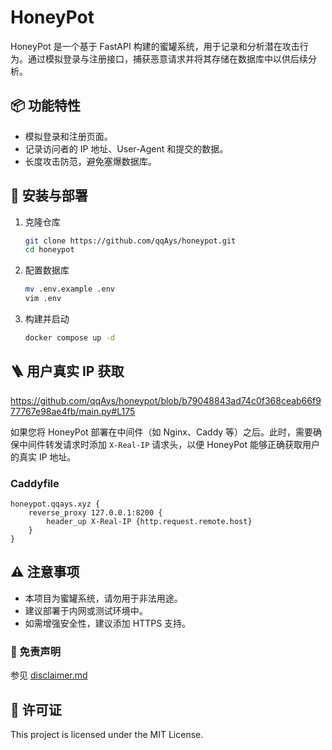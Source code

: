 # HoneyPot

HoneyPot 是一个基于 FastAPI 构建的蜜罐系统，用于记录和分析潜在攻击行为。通过模拟登录与注册接口，捕获恶意请求并将其存储在数据库中以供后续分析。

## 📦 功能特性

 - 模拟登录和注册页面。
 - 记录访问者的 IP 地址、User-Agent 和提交的数据。
 - 长度攻击防范，避免塞爆数据库。

## 🔧 安装与部署

1. 克隆仓库
   ```bash
   git clone https://github.com/qqAys/honeypot.git
   cd honeypot
   ```

2. 配置数据库

   ```bash
   mv .env.example .env
   vim .env
   ```

3. 构建并启动

   ```bash
   docker compose up -d
   ```

## 🪜 用户真实 IP 获取

https://github.com/qqAys/honeypot/blob/b79048843ad74c0f368ceab66f977767e98ae4fb/main.py#L175

如果您将 HoneyPot 部署在中间件（如 Nginx、Caddy 等）之后。此时，需要确保中间件转发请求时添加 `X-Real-IP` 请求头，以便 HoneyPot 能够正确获取用户的真实 IP 地址。

### Caddyfile

```Caddyfile
honeypot.qqays.xyz {
    reverse_proxy 127.0.0.1:8200 {
        header_up X-Real-IP {http.request.remote.host}
    }
}
```

## ⚠️ 注意事项

 - 本项目为蜜罐系统，请勿用于非法用途。
 - 建议部署于内网或测试环境中。
 - 如需增强安全性，建议添加 HTTPS 支持。

### 👮 免责声明

参见 [disclaimer.md](./disclaimer.md)

## 🪪 许可证

This project is licensed under the MIT License.
